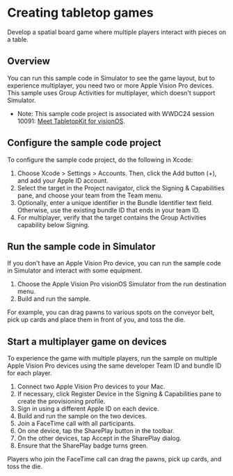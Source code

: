 # Creating tabletop games

Develop a spatial board game where multiple players interact with pieces on a table.

## Overview

You can run this sample code in Simulator to see the game layout, but to experience multiplayer, you need two or more Apple Vision Pro devices. This sample uses Group Activities for multiplayer, which doesn't support Simulator.

- Note: This sample code project is associated with WWDC24 session 10091: [Meet TabletopKit for visionOS](https://developer.apple.com/wwdc24/10091/).

## Configure the sample code project

To configure the sample code project, do the following in Xcode:

1. Choose Xcode > Settings > Accounts. Then, click the Add button (+), and add your Apple ID account.
2. Select the target in the Project navigator, click the Signing & Capabilities pane, and choose your team from the Team menu.
3. Optionally, enter a unique identifier in the Bundle Identifier text field. Otherwise, use the existing bundle ID that ends in your team ID.
4. For multiplayer, verify that the target contains the Group Activities capability below Signing.

## Run the sample code in Simulator

If you don't have an Apple Vision Pro device, you can run the sample code in Simulator and interact with some equipment.

1. Choose the Apple Vision Pro visionOS Simulator from the run destination menu.
2. Build and run the sample.

For example, you can drag pawns to various spots on the conveyor belt, pick up cards and place them in front of you, and toss the die.

## Start a multiplayer game on devices

To experience the game with multiple players, run the sample on multiple Apple Vision Pro devices using the same developer Team ID and bundle ID for each player.

1. Connect two Apple Vision Pro devices to your Mac.
2. If necessary, click Register Device in the Signing & Capabilities pane to create the provisioning profile.
3. Sign in using a different Apple ID on each device.
4. Build and run the sample on the two devices.
5. Join a FaceTime call with all participants.
6. On one device, tap the SharePlay button in the toolbar.
7. On the other devices, tap Accept in the SharePlay dialog. 
8. Ensure that the SharePlay badge turns green.

Players who join the FaceTime call can drag the pawns, pick up cards, and toss the die.
